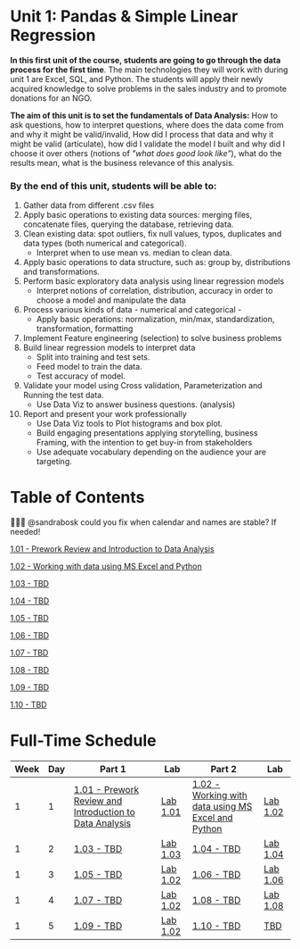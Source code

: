 # Unit 1: Pandas & Simple Linear Regression

**In this first unit of the course, students are going to go through the data process for the first time**. The main technologies they will work with during unit 1 are Excel, SQL, and Python. The students will apply their newly acquired knowledge to solve problems in the sales industry and to promote donations for an NGO.

**The aim of this unit is to set the fundamentals of Data Analysis:** How to ask questions, how to interpret questions, where does the data come from and why it might be valid/invalid, How did I process that data and why it might be valid (articulate), how did I validate the model I built and why did I choose it over others (notions of _"what does good look like"_), what do the results mean, what is the business relevance of this analysis.

### By the end of this unit, students will be able to:

1. Gather data from different .csv files
2. Apply basic operations to existing data sources: merging files, concatenate files, querying the database, retrieving data.
3. Clean existing data: spot outliers, fix null values, typos, duplicates and data types (both numerical and categorical).
   - Interpret when to use mean vs. median to clean data.
4. Apply basic operations to data structure, such as: group by, distributions and transformations.
5. Perform basic exploratory data analysis using linear regression models
   - Interpret notions of correlation, distribution, accuracy in order to choose a model and manipulate the data
6. Process various kinds of data - numerical and categorical -
   - Apply basic operations: normalization, min/max, standardization, transformation, formatting
7. Implement Feature engineering (selection) to solve business problems
8. Build linear regression models to interpret data
   - Split into training and test sets.
   - Feed model to train the data.
   - Test accuracy of model.
9. Validate your model using Cross validation, Parameterization and Running the test data.
   - Use Data Viz to answer business questions. (analysis)
10. Report and present your work professionally
    - Use Data Viz tools to Plot histograms and box plot.
    - Build engaging presentations applying storytelling, business Framing, with the intention to get buy-in from stakeholders
    - Use adequate vocabulary depending on the audience your are targeting.

# Table of Contents

🚨🚨🚨 @sandrabosk could you fix when calendar and names are stable? If needed!

[1.01 - Prework Review and Introduction to Data Analysis](/01-lesson_plans/01-Unit/1.01/lesson.md)

[1.02 - Working with data using MS Excel and Python](/01-lesson_plans/01-Unit/1.02/lesson.md)

[1.03 - TBD](/01-lesson_plans/01-Unit/1.03/lesson.md)

[1.04 - TBD](/01-lesson_plans/01-Unit/1.04/lesson.md)

[1.05 - TBD](/01-lesson_plans/01-Unit/1.05/lesson.md)

[1.06 - TBD](/01-lesson_plans/01-Unit/1.06/lesson.md)

[1.07 - TBD](/01-lesson_plans/01-Unit/1.07/lesson.md)

[1.08 - TBD](/01-lesson_plans/01-Unit/1.08/lesson.md)

[1.09 - TBD](/01-lesson_plans/01-Unit/1.09/lesson.md)

[1.10 - TBD](/01-lesson_plans/01-Unit/1.10/lesson.md)

# Full-Time Schedule

| Week | Day | Part 1                                                                                             | Lab                                              | Part 2                                                                                        | Lab                                              |
| ---- | --- | -------------------------------------------------------------------------------------------------- | ------------------------------------------------ | --------------------------------------------------------------------------------------------- | ------------------------------------------------ |
| 1    | 1   | [1.01 - Prework Review and Introduction to Data Analysis](/01-lesson_plans/01-Unit/1.01/lesson.md) | [Lab 1.01](/01-lesson_plans/01-Unit/1.02/lab.md) | [1.02 - Working with data using MS Excel and Python](/01-lesson_plans/01-Unit/1.02/lesson.md) | [Lab 1.02](/01-lesson_plans/01-Unit/1.02/lab.md) |
| 1    | 2   | [1.03 - TBD](/01-lesson_plans/01-Unit/1.03/lesson.md)                                              | [Lab 1.03](/01-lesson_plans/01-Unit/1.02/lab.md) | [1.04 - TBD](/01-lesson_plans/01-Unit/1.04/lesson.md)                                         | [Lab 1.04](/01-lesson_plans/01-Unit/1.04/lab.md) |
| 1    | 3   | [1.05 - TBD](/01-lesson_plans/01-Unit/1.05/lesson.md)                                              | [Lab 1.02](/01-lesson_plans/01-Unit/1.02/lab.md) | [1.06 - TBD](/01-lesson_plans/01-Unit/1.06/lesson.md)                                         | [Lab 1.06](/01-lesson_plans/01-Unit/1.06/lab.md) |
| 1    | 4   | [1.07 - TBD](/01-lesson_plans/01-Unit/1.07/lesson.md)                                              | [Lab 1.02](/01-lesson_plans/01-Unit/1.02/lab.md) | [1.08 - TBD](/01-lesson_plans/01-Unit/1.08/lesson.md)                                         | [Lab 1.08](/01-lesson_plans/01-Unit/1.08/lab.md) |
| 1    | 5   | [1.09 - TBD](/01-lesson_plans/01-Unit/1.09/lesson.md)                                              | [Lab 1.02](/01-lesson_plans/01-Unit/1.02/lab.md) | [1.10 - TBD](/01-lesson_plans/01-Unit/1.10/lesson.md)                                         | [TBD](/01-lesson_plans/01-Unit/1.10/homework.md) |
